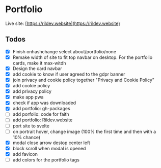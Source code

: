 # Portfolio

Live site: [https://rildev.website](https://rildev.website)

## Todos
 
- [x] Finish onhashchange select about/portfolio/none
- [x] Remake width of site to fit top navbar on desktop. For the portfolio cards, make it max-witdh
- [x] Design the card navbar
- [x] add cookie to know if user agreed to the gdpr banner
- [x] join privacy and cookie policy together "Privacy and Cookie Policy"
- [x] add cookie policy
- [x] add privacy policy
- [x] make app pwa
- [x] check if app was downloaded
- [x] add portfolio: gh-packages
- [ ] add porfolio: code for faith
- [ ] add portfolio: Rildev.website
- [ ] port site to svelte
- [ ] on portrait hover, change image (100% the first time and then with a 10% chance)
- [x] modal close arrow destop center left
- [x] block scroll when modal is opened
- [x] add favicon
- [ ] add colors for the portfolio tags